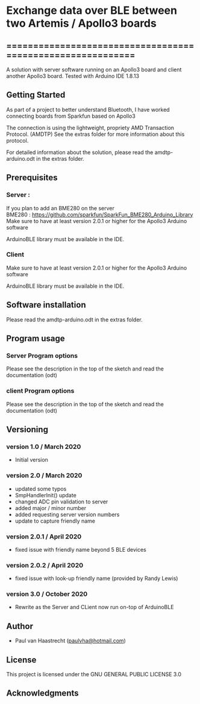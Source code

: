 # Exchange data over BLE between two Artemis / Apollo3 boards

## ===========================================================

A solution with server software running on an Apollo3 board and client
another Apollo3 board. Tested with Arduino IDE 1.8.13

## Getting Started
As part of a project to better understand Bluetooth, I have worked
connecting boards from Sparkfun based on Apollo3

The connection is using the lightweight, propriety AMD Transaction Protocol. (AMDTP)
See the extras folder for more information about this protocol.

For detailed information about the solution, please read the amdtp-arduino.odt in the extras folder.

## Prerequisites

### Server :
If you plan to add an BME280 on the server
<br> BME280   : https://github.com/sparkfun/SparkFun_BME280_Arduino_Library
Make sure to have at least version 2.0.1 or higher for the Apollo3 Arduino software

ArduinoBLE library must be available in the IDE.

### Client
Make sure to have at least version 2.0.1 or higher for the Apollo3 Arduino software

ArduinoBLE library must be available in the IDE.

## Software installation
Please read the amdtp-arduino.odt in the extras folder.

## Program usage
### Server Program options
Please see the description in the top of the sketch and read the documentation (odt)

### client Program options
Please see the description in the top of the sketch and read the documentation (odt)

## Versioning

### version 1.0 / March 2020
 * Initial version

### version 2.0 / March 2020
  * updated some typos
  * SmpHandlerInit() update
  * changed ADC pin validation to server
  * added major / minor number
  * added requesting server version numbers
  * update to capture friendly name

### version 2.0.1 / April 2020
  * fixed issue with friendly name beyond 5 BLE devices

### version 2.0.2 / April 2020
  * fixed issue with look-up friendly name (provided by Randy Lewis)

### version 3.0 / October 2020
  * Rewrite as the Server and CLient now run on-top of ArduinoBLE

## Author
 * Paul van Haastrecht (paulvha@hotmail.com)

## License
This project is licensed under the GNU GENERAL PUBLIC LICENSE 3.0

## Acknowledgments
